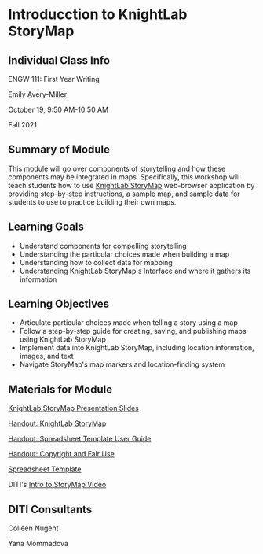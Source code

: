 <h1> Introducction to KnightLab StoryMap </h1>

<h2> Individual Class Info </h2>

ENGW 111: First Year Writing

Emily Avery-Miller

October 19, 9:50 AM-10:50 AM

Fall 2021

<h2> Summary of Module </h2>

This module will go over components of storytelling and how these components may be integrated in maps. Specifically, this workshop will teach students how to use [KnightLab StoryMap](http://storymap.knightlab.com/) web-browser application by providing step-by-step instructions, a sample map, and sample data for students to use to practice building their own maps. 

<h2> Learning Goals </h2>

* Understand components for compelling storytelling
* Understanding the particular choices made when building a map
* Understanding how to collect data for mapping
* Understanding KnightLab StoryMap's Interface and where it gathers its information

<h2> Learning Objectives </h2>

* Articulate particular choices made when telling a story using a map
* Follow a step-by-step guide for creating, saving, and publishing maps using KnightLab StoryMap
* Implement data into KnightLab StoryMap, including location information, images, and text
* Navigate StoryMap's map markers and location-finding system

<h2> Materials for Module </h2>

[KnightLab StoryMap Presentation Slides]()

[Handout: KnightLab StoryMap]()

[Handout: Spreadsheet Template User Guide]()

[Handout: Copyright and Fair Use]()

[Spreadsheet Template](https://docs.google.com/spreadsheets/d/1bGPGdqDG_N42nPODBgWL718iv-711S36IhmkfvL1wmo/edit#gid=0)

DITI's [Intro to StoryMap Video](https://youtu.be/X33ud7RYZFg)

<h2> DITI Consultants </h2>

Colleen Nugent

Yana Mommadova